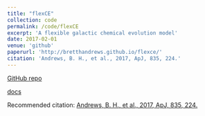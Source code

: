 ```yaml
---
title: "flexCE"
collection: code
permalink: /code/flexCE
excerpt: 'A flexible galactic chemical evolution model'
date: 2017-02-01
venue: 'github'
paperurl: 'http://bretthandrews.github.io/flexce/'
citation: 'Andrews, B. H., et al., 2017, ApJ, 835, 224.'
---
```


[GitHub repo](https://github.com/bretthandrews/flexce)

[docs](https://bretthandrews.github.io/flexCE)

Recommended citation: [Andrews, B. H., et al., 2017, ApJ, 835, 224.](https://ui.adsabs.harvard.edu/abs/2017ApJ...835..224A)
